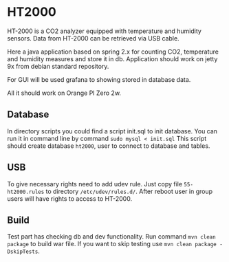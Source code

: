 # HT2000

HT-2000 is a CO2 analyzer equipped with temperature and humidity sensors.
Data from HT-2000 can be retrieved via USB cable.

Here a java application based on spring 2.x for counting CO2, temperature and humidity measures and store it in db.
Application should work on jetty 9x from debian standard repository.

For GUI will be used grafana to showing stored in database data. 

All it should work on Orange PI Zero 2w.

## Database
In directory scripts you could find a script init.sql to init database.
You can run it in command line by command `sudo mysql < init.sql`
This script should create database `ht2000`, user to connect to database and tables.

## USB
To give necessary rights need to add udev rule.
Just copy file `55-ht2000.rules` to directory `/etc/udev/rules.d/`.
After reboot user in group users will have rights to access to HT-2000.

## Build
Test part has checking db and dev functionality.
Run command `mvn clean package` to build war file.
If you want to skip testing use `mvn clean package -DskipTests`.
